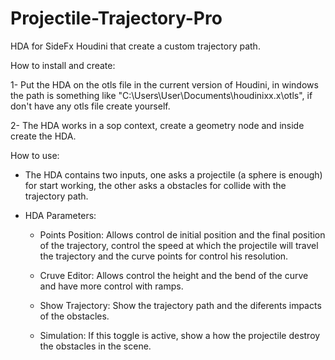 # Projectile-Trajectory-Pro
HDA for SideFx Houdini that create a custom trajectory path. 

How to install and create: 

1- Put the HDA on the otls file in the current version of Houdini, in windows the path is something like "C:\Users\User\Documents\houdinixx.x\otls", if don't have any otls file create yourself.

2- The HDA works in a sop context, create a geometry node and inside create the HDA.

How to use:

- The HDA contains two inputs, one asks a projectile (a sphere is enough) for start working, the other asks a obstacles for collide with the trajectory path.
- HDA Parameters:

    -  Points Position: Allows control de initial position and the final 
    position of the trajectory, control the speed at which the projectile 
    will travel the trajectory and the curve points for control his 
    resolution.

    - Cruve Editor: Allows control the height and the bend of the curve 
    and have more control with ramps.

    - Show Trajectory: Show the trajectory path and the diferents impacts 
    of the obstacles.

    - Simulation: If this toggle is active, show a how the projectile destroy 
    the obstacles in the scene.
